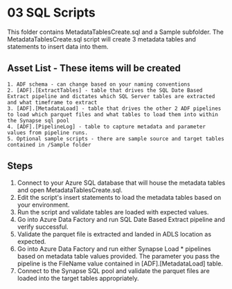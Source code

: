 
# 03 SQL Scripts
This folder contains MetadataTablesCreate.sql and a Sample subfolder.  The MetadataTablesCreate.sql script will create 3 metadata tables and statements to insert data into them.  

## Asset List - These items will be created 
	1. ADF schema - can change based on your naming conventions
	2. [ADF].[ExtractTables] - table that drives the SQL Date Based Extract pipeline and dictates which SQL Server tables are extracted and what timeframe to extract
	3. [ADF].[MetadataLoad] - table that drives the other 2 ADF pipelines to load which parquet files and what tables to load them into within the Synapse sql pool 
  	4. [ADF].[PipelineLog] - table to capture metadata and parameter values from pipeline runs. 
	5. Optional sample scripts - there are sample source and target tables contained in /Sample folder

	
## Steps 
  1. Connect to your Azure SQL database that will house the metadata tables and open MetadataTablesCreate.sql.  
  2. Edit the script's insert statements to load the metadata tables based on your environment. 
  3. Run the script and validate tables are loaded with expected values. 
  4. Go into Azure Data Factory and run SQL Date Based Extract pipeline and verify successful. 
  5. Validate the parquet file is extracted and landed in ADLS location as expected. 
  6. Go into Azure Data Factory and run either Synapse Load * pipelines based on metadata table values provided.  The parameter you pass the pipeline is the FileName value contained in [ADF].[MetadataLoad] table.  
  7. Connect to the Synapse SQL pool and validate the parquet files are loaded into the target tables appropriately.  
  

  
